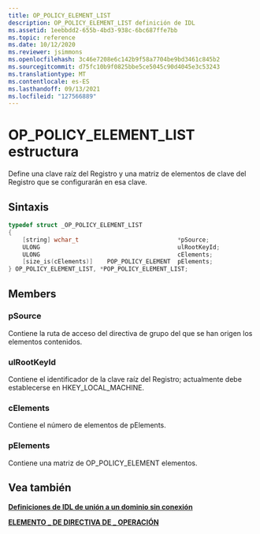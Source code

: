 ```yaml
---
title: OP_POLICY_ELEMENT_LIST
description: OP_POLICY_ELEMENT_LIST definición de IDL
ms.assetid: 1eebbdd2-655b-4bd3-938c-6bc687ffe7bb
ms.topic: reference
ms.date: 10/12/2020
ms.reviewer: jsimmons
ms.openlocfilehash: 3c46e7208e6c142b9f58a7704be9bd3461c845b2
ms.sourcegitcommit: d75fc10b9f0825bbe5ce5045c90d4045e3c53243
ms.translationtype: MT
ms.contentlocale: es-ES
ms.lasthandoff: 09/13/2021
ms.locfileid: "127566889"
---
```

# <a name="op_policy_element_list-structure"></a>OP_POLICY_ELEMENT_LIST estructura

Define una clave raíz del Registro y una matriz de elementos de clave del Registro que se configurarán en esa clave.

## <a name="syntax"></a>Sintaxis

```C++
typedef struct _OP_POLICY_ELEMENT_LIST
{
    [string] wchar_t                            *pSource;
    ULONG                                       ulRootKeyId;
    ULONG                                       cElements;
    [size_is(cElements)]    POP_POLICY_ELEMENT  pElements;
} OP_POLICY_ELEMENT_LIST, *POP_POLICY_ELEMENT_LIST;
```

## <a name="members"></a>Members

### <a name="psource"></a>pSource

Contiene la ruta de acceso del directiva de grupo del que se han origen los elementos contenidos.

### <a name="ulrootkeyid"></a>ulRootKeyId

Contiene el identificador de la clave raíz del Registro; actualmente debe establecerse en HKEY_LOCAL_MACHINE.

### <a name="celements"></a>cElements

Contiene el número de elementos de pElements.

### <a name="pelements"></a>pElements

Contiene una matriz de OP_POLICY_ELEMENT elementos.

## <a name="see-also"></a>Vea también

[**Definiciones de IDL de unión a un dominio sin conexión**](odj-idl.md)

[**ELEMENTO \_ DE DIRECTIVA DE \_ OPERACIÓN**](odj-op_policy_element.md)
